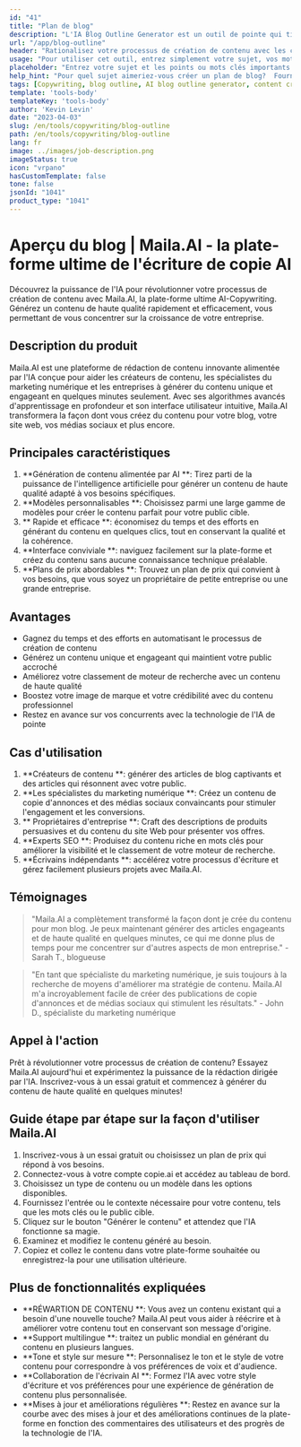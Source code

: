 ```yaml
---
id: "41"
title: "Plan de blog"
description: "L'IA Blog Outline Generator est un outil de pointe qui tire parti de l'intelligence artificielle pour créer des contours de blog bien structurés et organisés.  Cet outil puissant vous aide à économiser du temps et des efforts en générant des contours clairs en fonction de votre sujet ou des mots clés choisis, ce qui facilite la planification et le développement de contenu de blog attrayant."
url: "/app/blog-outline"
header: "Rationalisez votre processus de création de contenu avec les contours de blog générés par l'IA."
usage: "Pour utiliser cet outil, entrez simplement votre sujet, vos mots clés ou vos points clés souhaités.  Ce générateur alimenté par AI créera ensuite un plan de blog complet et bien structuré en fonction de votre contribution."
placeholder: "Entrez votre sujet et les points ou mots clés importants que vous souhaitez inclure dans le plan, par exemple: \ n \ n Sujet: Les avantages des points clés de yoga \ n \ n: \ n \ n1.  Améliore la flexibilité \ n2.  Améliore la concentration mentale \ n3.  Réduit les mots clés du stress \ n \ n: yoga, flexibilité, focus mental, réduction du stress"
help_hint: "Pour quel sujet aimeriez-vous créer un plan de blog?  Fournissez des mots clés ou des points clés liés au sujet et notre IA générera un plan de blog bien structuré en fonction de votre contribution.  Il est recommandé d'énumérer les points clés que vous souhaitez couvrir dans le billet de blog."
tags: [Copywriting, blog outline, AI blog outline generator, content creation]
template: 'tools-body'
templateKey: 'tools-body'
author: 'Kevin Levin'
date: "2023-04-03"
slug: /en/tools/copywriting/blog-outline
path: /en/tools/copywriting/blog-outline
lang: fr
image: ../images/job-description.png
imageStatus: true
icon: "vrpano"
hasCustomTemplate: false
tone: false
jsonId: "1041"
product_type: "1041"
---
```

# Aperçu du blog |  Maila.AI - la plate-forme ultime de l'écriture de copie AI

Découvrez la puissance de l'IA pour révolutionner votre processus de création de contenu avec Maila.AI, la plate-forme ultime AI-Copywriting.  Générez un contenu de haute qualité rapidement et efficacement, vous permettant de vous concentrer sur la croissance de votre entreprise.

## Description du produit

Maila.AI est une plateforme de rédaction de contenu innovante alimentée par l'IA conçue pour aider les créateurs de contenu, les spécialistes du marketing numérique et les entreprises à générer du contenu unique et engageant en quelques minutes seulement. Avec ses algorithmes avancés d'apprentissage en profondeur et son interface utilisateur intuitive, Maila.AI transformera la façon dont vous créez du contenu pour votre blog, votre site web, vos médias sociaux et plus encore.

## Principales caractéristiques

1. **Génération de contenu alimentée par AI **: Tirez parti de la puissance de l'intelligence artificielle pour générer un contenu de haute qualité adapté à vos besoins spécifiques.
 2. **Modèles personnalisables **: Choisissez parmi une large gamme de modèles pour créer le contenu parfait pour votre public cible.
 3. ** Rapide et efficace **: économisez du temps et des efforts en générant du contenu en quelques clics, tout en conservant la qualité et la cohérence.
 4. **Interface conviviale **: naviguez facilement sur la plate-forme et créez du contenu sans aucune connaissance technique préalable.
 5. **Plans de prix abordables **: Trouvez un plan de prix qui convient à vos besoins, que vous soyez un propriétaire de petite entreprise ou une grande entreprise.

## Avantages

- Gagnez du temps et des efforts en automatisant le processus de création de contenu
 - Générez un contenu unique et engageant qui maintient votre public accroché
 - Améliorez votre classement de moteur de recherche avec un contenu de haute qualité
 - Boostez votre image de marque et votre crédibilité avec du contenu professionnel
 - Restez en avance sur vos concurrents avec la technologie de l'IA de pointe

## Cas d'utilisation

1. **Créateurs de contenu **: générer des articles de blog captivants et des articles qui résonnent avec votre public.
 2. **Les spécialistes du marketing numérique **: Créez un contenu de copie d'annonces et des médias sociaux convaincants pour stimuler l'engagement et les conversions.
 3. ** Propriétaires d'entreprise **: Craft des descriptions de produits persuasives et du contenu du site Web pour présenter vos offres.
 4. **Experts SEO **: Produisez du contenu riche en mots clés pour améliorer la visibilité et le classement de votre moteur de recherche.
 5. **Écrivains indépendants **: accélérez votre processus d'écriture et gérez facilement plusieurs projets avec Maila.AI.

## Témoignages

> "Maila.AI a complètement transformé la façon dont je crée du contenu pour mon blog. Je peux maintenant générer des articles engageants et de haute qualité en quelques minutes, ce qui me donne plus de temps pour me concentrer sur d'autres aspects de mon entreprise."  - Sarah T., blogueuse

> "En tant que spécialiste du marketing numérique, je suis toujours à la recherche de moyens d'améliorer ma stratégie de contenu. Maila.AI m'a incroyablement facile de créer des publications de copie d'annonces et de médias sociaux qui stimulent les résultats."  - John D., spécialiste du marketing numérique

## Appel à l'action

Prêt à révolutionner votre processus de création de contenu?  Essayez Maila.AI aujourd'hui et expérimentez la puissance de la rédaction dirigée par l'IA.  Inscrivez-vous à un essai gratuit et commencez à générer du contenu de haute qualité en quelques minutes!

## Guide étape par étape sur la façon d'utiliser Maila.AI

1. Inscrivez-vous à un essai gratuit ou choisissez un plan de prix qui répond à vos besoins.
 2. Connectez-vous à votre compte copie.ai et accédez au tableau de bord.
 3. Choisissez un type de contenu ou un modèle dans les options disponibles.
 4. Fournissez l'entrée ou le contexte nécessaire pour votre contenu, tels que les mots clés ou le public cible.
 5. Cliquez sur le bouton "Générer le contenu" et attendez que l'IA fonctionne sa magie.
 6. Examinez et modifiez le contenu généré au besoin.
 7. Copiez et collez le contenu dans votre plate-forme souhaitée ou enregistrez-la pour une utilisation ultérieure.

## Plus de fonctionnalités expliquées

- **RÉWARTION DE CONTENU **: Vous avez un contenu existant qui a besoin d'une nouvelle touche?  Maila.AI peut vous aider à réécrire et à améliorer votre contenu tout en conservant son message d'origine.
 - **Support multilingue **: traitez un public mondial en générant du contenu en plusieurs langues.
 - **Tone et style sur mesure **: Personnalisez le ton et le style de votre contenu pour correspondre à vos préférences de voix et d'audience.
 - **Collaboration de l'écrivain AI **: Formez l'IA avec votre style d'écriture et vos préférences pour une expérience de génération de contenu plus personnalisée.
 - **Mises à jour et améliorations régulières **: Restez en avance sur la courbe avec des mises à jour et des améliorations continues de la plate-forme en fonction des commentaires des utilisateurs et des progrès de la technologie de l'IA.
